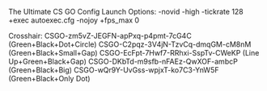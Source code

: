 The Ultimate CS GO Config
Launch Options:
-novid -high -tickrate 128 +exec autoexec.cfg -nojoy +fps_max 0

Crosshair:
CSGO-zm5vZ-JEGFN-apPxq-p4pmt-7cG4C (Green+Black+Dot+Circle)
CSGO-C2pqz-3V4jN-TzvCq-dmqGM-cM8nM (Green+Black+Small+Gap)
CSGO-EcFpt-7Hwf7-RRhxi-SspTv-CWeKP (Line Up+Green+Black+Gap)
CSGO-DKbTd-m9sfb-nFAEz-QwXOF-ambcP (Green+Black+Big)
CSGO-wQr9Y-UvGss-wpjxT-ko7C3-YnW5F (Green+Black+Only Dot)
